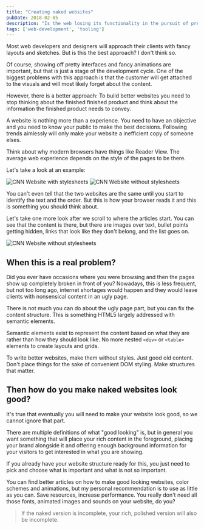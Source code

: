 ```yaml
---
title: "Creating naked websites"
pubDate: 2018-02-05
description: "Is the web losing its functionality in the pursuit of pretty?"
tags: ['web-development', 'tooling']
---
```

Most web developers and designers will approach their clients with fancy layouts and sketches. But is this the best approach? I don't think so.

Of course, showing off pretty interfaces and fancy animations are important, but that is just a stage of the development cycle. One of the biggest problems with this approach is that the customer will get attached to the visuals and will most likely forget about the content.

However, there is a better approach: To build better websites you need to stop thinking about the finished finished product and think about the information the finished product needs to convey.

A website is nothing more than a experience. You need to have an objective and you need to know your public to make the best decisions. Following trends aimlessly will only make your website a inefficient copy of someone elses.

Think about why modern browsers have things like Reader View. The average web experience depends on the style of the pages to be there.

Let's take a look at an example:

![CNN Website with stylesheets][original-website]
![CNN Website without stylesheets][unstyled-page]

You can't even tell that the two websites are the same until you start to identify the text and the order. But this is how your browser reads it and this is something you should think about.

Let's take one more look after we scroll to where the articles start. You can see that the content is there, but there are images over text, bullet points getting hidden, links that look like they don't belong, and the list goes on.

![CNN Website without stylesheets][unstyled-articles]

## When this is a real problem?

Did you ever have occasions where you were browsing and then the pages show up completely broken in front of you? Nowadays, this is less frequent, but not too long ago, internet shortages would happen and they would leave clients with nonsensical content in an ugly page.

There is not much you can do about the ugly page part, but you can fix the content structure. This is something HTML5 largely addressed with semantic elements.

Semantic elements exist to represent the content based on what they are rather than how they should look like. No more nested `<div>` or `<table>` elements to create layouts and grids.

To write better websites, make them without styles. Just good old content. Don't place things for the sake of convenient DOM styling. Make structures that matter.

## Then how do you make naked websites look good?

It's true that eventually you will need to make your website look good, so we cannot ignore that part.

There are multiple definitions of what "good looking" is, but in general you want something that will place your rich content in the foreground, placing your brand alongside it and offering enough background information for your visitors to get interested in what you are showing.

If you already have your website structure ready for this, you just need to pick and choose what is important and what is not so important.

You can find better articles on how to make good looking websites, color schemes and animations, but my personal recommendation is to use as little as you can. Save resources, increase performance. You really don't need all those fonts, animated images and sounds on your website, do you?

> If the naked version is incomplete, your rich, polished version will also be incomplete.

[original-website]: /images/content/blog/creating-naked-websites/original.png "CNN Website with stylesheets"
[unstyled-page]: /images/content/blog/creating-naked-websites/no-styles.png "CNN Website without stylesheets"
[unstyled-articles]: /images/content/blog/creating-naked-websites/no-styles-articles.png "CNN articles without stylesheets"